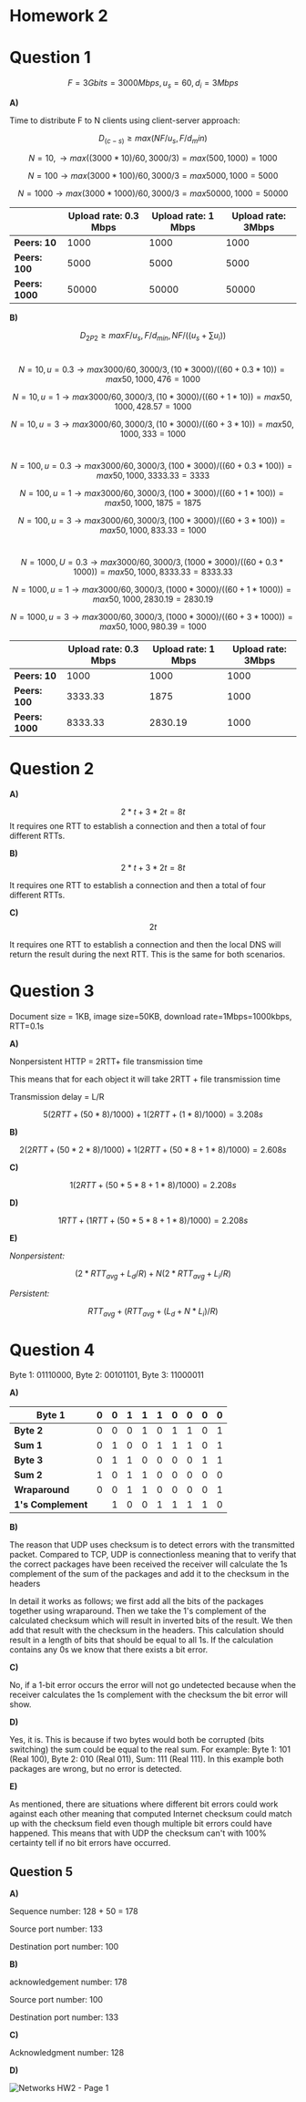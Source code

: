 # Homework 2

# Question 1

$$ F=3 Gbits=3000 Mbps,u_s=60,d_i=3Mbps $$

**A)**

Time to distribute F to N clients using client-server approach:

$$ D_(c-s)≥max⁡(NF/u_s ,F/d_min ) $$

$$ N=10,→max⁡((3000*10)/60,3000/3)=max⁡(500,1000)=1000 $$

$$ N=100→max⁡{(3000*100)/60,3000/3}=max⁡{5000,1000}=5000 $$

$$ N=1000→max⁡{(3000*1000)/60,3000/3}=max⁡{50000,1000}=50000 $$

|| **Upload rate: 0.3 Mbps** | **Upload rate: 1 Mbps** | **Upload rate: 3Mbps** |
| --- | --- | --- | --- |
| **Peers: 10** | 1000 | 1000 | 1000 |
| **Peers: 100** | 5000 | 5000 | 5000 |
| **Peers: 1000** | 50000 | 50000 | 50000 |

**B)**

$$ D_{2P2}≥max⁡{F/u_s ,F/d_{min} ,NF/((u_s+∑u_i ) )} $$

#

$$ N=10,u=0.3→max⁡{3000/60,3000/3,(10*3000)/((60+0.3*10) )}=max⁡{50,1000,476}=1000 $$

$$ N=10,u=1→max⁡{3000/60,3000/3,(10*3000)/((60+1*10) )}=max⁡{50,1000,428.57}=1000 $$

$$ N=10,u=3→max⁡{3000/60,3000/3,(10*3000)/((60+3*10) )}=max⁡{50,1000,333}=1000 $$

#

$$ N=100,u=0.3→max⁡{3000/60,3000/3,(100*3000)/((60+0.3*100) )}=max⁡{50,1000,3333.33}=3333 $$

$$ N=100,u=1→max⁡{3000/60,3000/3,(100*3000)/((60+1*100) )}=max⁡{50,1000,1875}=1875 $$

$$ N=100,u=3→max⁡{3000/60,3000/3,(100*3000)/((60+3*100) )}=max⁡{50,1000,833.33}=1000 $$

#

$$ N=1000,U=0.3→max⁡{3000/60,3000/3,(1000*3000)/((60+0.3*1000) )}=max⁡{50,1000,8333.33}=8333.33 $$

$$ N=1000,u=1→max⁡{3000/60,3000/3,(1000*3000)/((60+1*1000) )}=max⁡{50,1000,2830.19}=2830.19 $$

$$ N=1000,u=3→max⁡{3000/60,3000/3,(1000*3000)/((60+3*1000) )}=max⁡{50,1000,980.39}=1000 $$



|| **Upload rate: 0.3 Mbps** | **Upload rate: 1 Mbps** | **Upload rate: 3Mbps** |
| --- | --- | --- | --- |
| **Peers: 10** | 1000 | 1000 | 1000 |
| **Peers: 100** | 3333.33 | 1875 | 1000 |
| **Peers: 1000** | 8333.33 | 2830.19 | 1000 |

# Question 2

**A)**

$$ 2*t+3*2t=8t $$
It requires one RTT to establish a connection and then a total of four different RTTs.

**B)**
$$ 2*t+3*2t=8t $$

It requires one RTT to establish a connection and then a total of four different RTTs.

**C)**
$$ 2t $$

It requires one RTT to establish a connection and then the local DNS will return the result during the next RTT. This is the same for both scenarios.

# Question 3

Document size = 1KB, image size=50KB, download rate=1Mbps=1000kbps, RTT=0.1s

**A)**

Nonpersistent HTTP = 2RTT+ file transmission time

This means that for each object it will take 2RTT + file transmission time

Transmission delay = L/R

$$ 5(2RTT+(50*8)/1000)+1(2RTT+(1*8)/1000)=3.208s $$

**B)**

$$ 2(2RTT+(50*2*8)/1000)+1(2RTT+(50*8+1*8)/1000)=2.608s $$

**C)**

$$ 1(2RTT+(50*5*8+1*8)/1000)=2.208s $$

**D)**

$$ 1RTT+(1RTT+(50*5*8+1*8)/1000)=2.208s $$

**E)**

*Nonpersistent:*

$$ (2*RTT_{avg}+L_d/R)+N(2*RTT_{avg}+L_i/R) $$

*Persistent:*

$$ RTT_{avg}+(RTT_{avg}+(L_d+N*L_i)/R) $$

# Question 4

Byte 1: 01110000, Byte 2: 00101101, Byte 3: 11000011

**A)**

| **Byte 1** | 0 | 0 | 1 | 1 | 1 | 0 | 0 | 0 | 0 |
| --- | --- | --- | --- | --- | --- | --- | --- | --- | --- |
| **Byte 2** | 0 | 0 | 0 | 1 | 0 | 1 | 1 | 0 | 1 |
| **Sum 1** | 0 | 1 | 0 | 0 | 1 | 1 | 1 | 0 | 1 |
| **Byte 3** | 0 | 1 | 1 | 0 | 0 | 0 | 0 | 1 | 1 |
| **Sum 2** | 1 | 0 | 1 | 1 | 0 | 0 | 0 | 0 | 0 |
| **Wraparound** | 0 | 0 | 1 | 1 | 0 | 0 | 0 | 0 | 1 |
| **1's Complement** | | 1 | 0 | 0 | 1 | 1 | 1 | 1 | 0 |

**B)**

The reason that UDP uses checksum is to detect errors with the transmitted packet. Compared to TCP, UDP is connectionless meaning that to verify that the correct packages have been received the receiver will calculate the 1s complement of the sum of the packages and add it to the checksum in the headers

In detail it works as follows; we first add all the bits of the packages together using wraparound. Then we take the 1's complement of the calculated checksum which will result in inverted bits of the result. We then add that result with the checksum in the headers. This calculation should result in a length of bits that should be equal to all 1s. If the calculation contains any 0s we know that there exists a bit error.

**C)**

No, if a 1-bit error occurs the error will not go undetected because when the receiver calculates the 1s complement with the checksum the bit error will show.

**D)**

Yes, it is. This is because if two bytes would both be corrupted (bits switching) the sum could be equal to the real sum. For example: Byte 1: 101 (Real 100), Byte 2: 010 (Real 011), Sum: 111 (Real 111). In this example both packages are wrong, but no error is detected.

**E)**

As mentioned, there are situations where different bit errors could work against each other meaning that computed Internet checksum could match up with the checksum field even though multiple bit errors could have happened. This means that with UDP the checksum can't with 100% certainty tell if no bit errors have occurred.

## Question 5

**A)**

Sequence number: 128 + 50 = 178

Source port number: 133

Destination port number: 100

**B)**

acknowledgement number: 178

Source port number: 100

Destination port number: 133

**C)**

Acknowledgment number: 128

**D)**

![Networks HW2 - Page 1](https://user-images.githubusercontent.com/36133918/198665807-a87e5b92-a47e-4bc4-8c5d-2cf7b046eb04.png)

